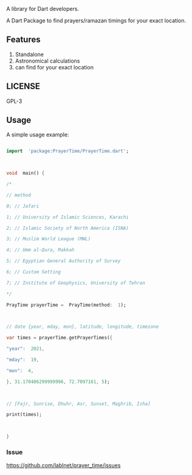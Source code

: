 A library for Dart developers.

A Dart Package to find prayers/ramazan timings for your exact location.

  ## Features
1. Standalone
2. Astronomical calculations
3. can find for your exact location
  
## LICENSE
GPL-3

## Usage

A simple usage example:

  

```dart

import  'package:PrayerTime/PrayerTime.dart';

  

void  main() {

/*

// method

0; // Jafari

1; // University of Islamic Sciences, Karachi

2; // Islamic Society of North America (ISNA)

3; // Muslim World League (MWL)

4; // Umm al-Qura, Makkah

5; // Egyptian General Authority of Survey

6; // Custom Setting

7; // Institute of Geophysics, University of Tehran

*/

PrayTime prayerTime =  PrayTime(method:  1);

  

// date {year, mday, mon}, latitude, longitude, timezone

var times = prayerTime.getPrayerTimes({

"year":  2021,

"mday":  19,

"mon":  4,

}, 31.170406299999996, 72.7097161, 5);

  

// [Fajr, Sunrise, Dhuhr, Asr, Sunset, Maghrib, Isha]

print(times);

  

}

```

 
### Issue

https://github.com/lablnet/prayer_time/issues